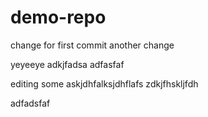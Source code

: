 # demo-repo
change for first commit
another change

yeyeeye
adkjfadsa
adfasfaf

editing some askjdhfalksjdhflafs
zdkjfhskljfdh

adfadsfaf
